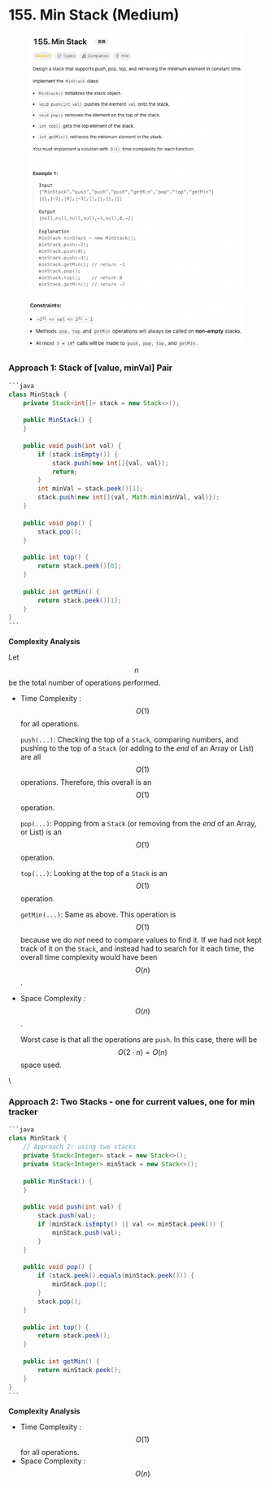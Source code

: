 # 155. Min Stack (Medium)

<figure><img src="../../.gitbook/assets/image (27).png" alt=""><figcaption></figcaption></figure>

<figure><img src="../../.gitbook/assets/image (28).png" alt=""><figcaption></figcaption></figure>

### Approach 1: Stack of \[value, minVal] Pair

````java
```java
class MinStack {
    private Stack<int[]> stack = new Stack<>();
    
    public MinStack() {
    }
    
    public void push(int val) {
        if (stack.isEmpty()) {
            stack.push(new int[]{val, val});
            return;
        }
        int minVal = stack.peek()[1];
        stack.push(new int[]{val, Math.min(minVal, val)});
    }
    
    public void pop() {
        stack.pop();
    }
    
    public int top() {
        return stack.peek()[0];
    }
    
    public int getMin() {
        return stack.peek()[1];
    }
}
```
````

**Complexity Analysis**

Let $$n$$ be the total number of operations performed.

*   Time Complexity : $$O(1)$$ for all operations.

    `push(...)`: Checking the top of a `Stack`, comparing numbers, and pushing to the top of a `Stack` (or adding to the _end_ of an Array or List) are all $$O(1)$$ operations. Therefore, this overall is an $$O(1)$$ operation.

    `pop(...)`: Popping from a `Stack` (or removing from the _end_ of an Array, or List) is an $$O(1)$$ operation.

    `top(...)`: Looking at the top of a `Stack` is an $$O(1)$$ operation.

    `getMin(...)`: Same as above. This operation is $$O(1)$$ because we do _not_ need to compare values to find it. If we had not kept track of it on the `Stack`, and instead had to search for it each time, the overall time complexity would have been $$O(n)$$.
*   Space Complexity : $$O(n)$$.

    Worst case is that all the operations are `push`. In this case, there will be $$O(2⋅n)=O(n)$$ space used.

\


### Approach 2: Two Stacks - one for current values, one for min tracker

````java
```java
class MinStack {
    // Approach 2: using two stacks
    private Stack<Integer> stack = new Stack<>();
    private Stack<Integer> minStack = new Stack<>();

    public MinStack() {
    }
    
    public void push(int val) {
        stack.push(val);
        if (minStack.isEmpty() || val <= minStack.peek()) {
            minStack.push(val);
        }
    }
    
    public void pop() {
        if (stack.peek().equals(minStack.peek())) {
            minStack.pop();
        }
        stack.pop();
    }
    
    public int top() {
        return stack.peek();
    }
    
    public int getMin() {
        return minStack.peek();
    }
}
```
````

**Complexity Analysis**

* Time Complexity : $$O(1)$$ for all operations.
* Space Complexity : $$O(n)$$

